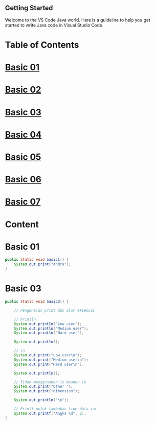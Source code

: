 ## Getting Started

Welcome to the VS Code Java world. Here is a guideline to help you get started to write Java code in Visual Studio Code.

# Table of Contents

# [Basic 01](#basic-01)

# [Basic 02]()

# [Basic 03](#basic-03)

# [Basic 04](#basic-04)

# [Basic 05](#basic-05)

# [Basic 06](#basic-06)

# [Basic 07](#basic-07)

# Content

# Basic 01

```java
public static void basic1() {
    System.out.print("Andra");
}
```

# Basic 03

```java
public static void basic3() {

    // Pengenalan print dan alur eksekusi

    // Println
    System.out.println("Low user");
    System.out.println("Medium user");
    System.out.println("Hard user");

    System.out.println();

    // \n
    System.out.print("Low user\n");
    System.out.print("Medium user\n");
    System.out.print("Hard user\n");

    System.out.println();

    // Tidak menggunakan ln maupun \n
    System.out.print("Other ");
    System.out.print("dimension");

    System.out.println("\n");

    // Printf untuk tambahan tipe data int
    System.out.printf("Angka %d", 2);
}
```

#
